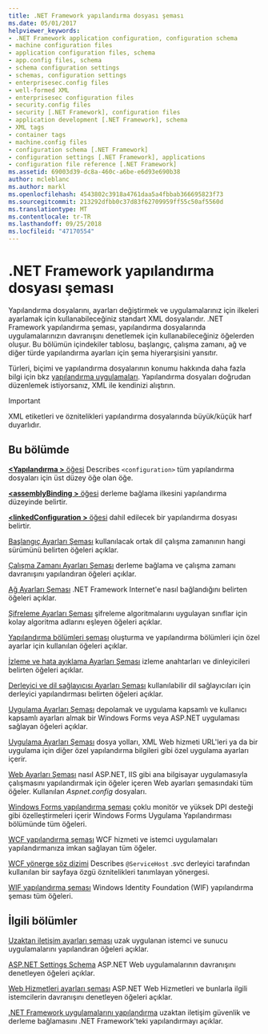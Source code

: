 ```yaml
---
title: .NET Framework yapılandırma dosyası şeması
ms.date: 05/01/2017
helpviewer_keywords:
- .NET Framework application configuration, configuration schema
- machine configuration files
- application configuration files, schema
- app.config files, schema
- schema configuration settings
- schemas, configuration settings
- enterprisesec.config files
- well-formed XML
- enterprisesec configuration files
- security.config files
- security [.NET Framework], configuration files
- application development [.NET Framework], schema
- XML tags
- container tags
- machine.config files
- configuration schema [.NET Framework]
- configuration settings [.NET Framework], applications
- configuration file reference [.NET Framework]
ms.assetid: 69003d39-dc8a-460c-a6be-e6d93e690b38
author: mcleblanc
ms.author: markl
ms.openlocfilehash: 4543802c3918a4761daa5a4fbbab366695823f73
ms.sourcegitcommit: 213292dfbb0c37d83f62709959ff55c50af5560d
ms.translationtype: MT
ms.contentlocale: tr-TR
ms.lasthandoff: 09/25/2018
ms.locfileid: "47170554"
---
```

# <a name="configuration-file-schema-for-the-net-framework"></a>.NET Framework yapılandırma dosyası şeması

Yapılandırma dosyalarını, ayarları değiştirmek ve uygulamalarınız için ilkeleri ayarlamak için kullanabileceğiniz standart XML dosyalarıdır. .NET Framework yapılandırma şeması, yapılandırma dosyalarında uygulamalarınızın davranışını denetlemek için kullanabileceğiniz öğelerden oluşur. Bu bölümün içindekiler tablosu, başlangıç, çalışma zamanı, ağ ve diğer türde yapılandırma ayarları için şema hiyerarşisini yansıtır.

Türleri, biçimi ve yapılandırma dosyalarının konumu hakkında daha fazla bilgi için bkz [yapılandırma uygulamaları](~/docs/framework/configure-apps/index.md). Yapılandırma dosyaları doğrudan düzenlemek istiyorsanız, XML ile kendinizi alıştırın.

> [!IMPORTANT]
> XML etiketleri ve öznitelikleri yapılandırma dosyalarında büyük/küçük harf duyarlıdır.

## <a name="in-this-section"></a>Bu bölümde

[**\<Yapılandırma >** öğesi](~/docs/framework/configure-apps/file-schema/configuration-element.md) Describes `<configuration>` tüm yapılandırma dosyaları için üst düzey öğe olan öğe.

[**\<assemblyBinding >** öğesi](~/docs/framework/configure-apps/file-schema/assemblybinding-element-for-configuration.md) derleme bağlama ilkesini yapılandırma düzeyinde belirtir.

[**\<linkedConfiguration >** öğesi](~/docs/framework/configure-apps/file-schema/linkedconfiguration-element.md) dahil edilecek bir yapılandırma dosyası belirtir.

[Başlangıç Ayarları Şeması](~/docs/framework/configure-apps/file-schema/startup/index.md) kullanılacak ortak dil çalışma zamanının hangi sürümünü belirten öğeleri açıklar.

[Çalışma Zamanı Ayarları Şeması](~/docs/framework/configure-apps/file-schema/runtime/index.md) derleme bağlama ve çalışma zamanı davranışını yapılandıran öğeleri açıklar.

[Ağ Ayarları Şeması](~/docs/framework/configure-apps/file-schema/network/index.md) .NET Framework Internet'e nasıl bağlandığını belirten öğeleri açıklar.

[Şifreleme Ayarları Şeması](~/docs/framework/configure-apps/file-schema/cryptography/index.md) şifreleme algoritmalarını uygulayan sınıflar için kolay algoritma adlarını eşleyen öğeleri açıklar.

[Yapılandırma bölümleri şeması](~/docs/framework/configure-apps/file-schema/configuration-sections-schema.md) oluşturma ve yapılandırma bölümleri için özel ayarlar için kullanılan öğeleri açıklar.

[İzleme ve hata ayıklama Ayarları Şeması](~/docs/framework/configure-apps/file-schema/trace-debug/index.md) izleme anahtarları ve dinleyicileri belirten öğeleri açıklar.

[Derleyici ve dil sağlayıcısı Ayarları Şeması](~/docs/framework/configure-apps/file-schema/compiler/index.md) kullanılabilir dil sağlayıcıları için derleyici yapılandırması belirten öğeleri açıklar.

[Uygulama Ayarları Şeması](~/docs/framework/configure-apps/file-schema/application-settings-schema.md) depolamak ve uygulama kapsamlı ve kullanıcı kapsamlı ayarları almak bir Windows Forms veya ASP.NET uygulaması sağlayan öğeleri açıklar.

[Uygulama Ayarları Şeması](~/docs/framework/configure-apps/file-schema/appsettings/index.md) dosya yolları, XML Web hizmeti URL'leri ya da bir uygulama için diğer özel yapılandırma bilgileri gibi özel uygulama ayarları içerir.

[Web Ayarları Şeması](~/docs/framework/configure-apps/file-schema/web/index.md) nasıl ASP.NET, IIS gibi ana bilgisayar uygulamasıyla çalışmasını yapılandırmak için öğeler içeren Web ayarları şemasındaki tüm öğeler. Kullanılan *Aspnet.config* dosyaları.

[Windows Forms yapılandırma şeması](winforms/index.md) çoklu monitör ve yüksek DPI desteği gibi özelleştirmeleri içerir Windows Forms Uygulama Yapılandırması bölümünde tüm öğeleri.

[WCF yapılandırma şeması](~/docs/framework/configure-apps/file-schema/wcf/index.md) WCF hizmeti ve istemci uygulamaları yapılandırmanıza imkan sağlayan tüm öğeler.

[WCF yönerge söz dizimi](~/docs/framework/configure-apps/file-schema/wcf-directive/index.md) Describes `@ServiceHost` .svc derleyici tarafından kullanılan bir sayfaya özgü öznitelikleri tanımlayan yönergesi.

[WIF yapılandırma şeması](windows-identity-foundation/index.md) Windows Identity Foundation (WIF) yapılandırma şeması tüm öğeleri.

## <a name="related-sections"></a>İlgili bölümler

[Uzaktan iletişim ayarları şeması](https://msdn.microsoft.com/library/dc2d1e62-9af7-4ca1-99fd-98b93bb4db9e) uzak uygulanan istemci ve sunucu uygulamalarını yapılandıran öğeleri açıklar.

[ASP.NET Settings Schema](https://msdn.microsoft.com/library/b5ysx397\(v=vs.100\).aspx) ASP.NET Web uygulamalarının davranışını denetleyen öğeleri açıklar.

[Web Hizmetleri ayarları şeması](https://msdn.microsoft.com/library/f84d6d55-1add-4eb7-ae46-33df5833ea2e) ASP.NET Web Hizmetleri ve bunlarla ilgili istemcilerin davranışını denetleyen öğeleri açıklar.

[.NET Framework uygulamalarını yapılandırma](https://msdn.microsoft.com/library/d789b592-fcb5-4e3d-8ac9-e0299adaaa42) uzaktan iletişim güvenlik ve derleme bağlamasını .NET Framework'teki yapılandırmayı açıklar.
